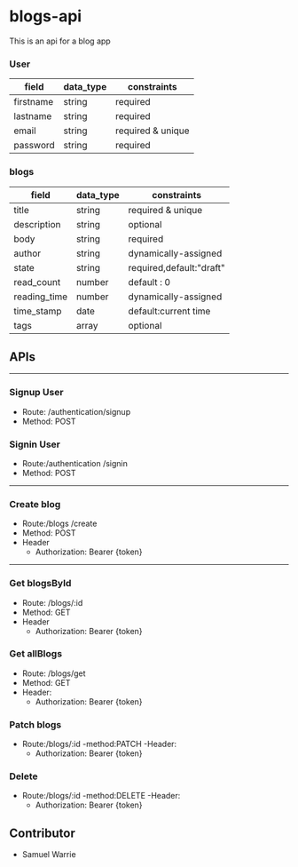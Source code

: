 # blogs-api
This is an api for a blog app

### User
| field  |  data_type | constraints  |
|---|---|---|
|  firstname | string  |  required |
|  lastname  |  string |  required |
|  email     | string  |  required & unique |
|  password |   string |  required |


### blogs
| field  |  data_type | constraints  |
|---|---|---|
|  title |  string |  required & unique|
|  description|   string  |  optional  |
|  body  | string |  required  |
|  author   | string |  dynamically-assigned |
|  state | string  |  required,default:"draft"|
|  read_count |  number |default : 0 |
|  reading_time |  number | dynamically-assigned |
|  time_stamp |  date |  default:current time |
|  tags|  array | optional |




## APIs
---

### Signup User

- Route: /authentication/signup
- Method: POST

### Signin User

- Route:/authentication /signin
- Method: POST

---
### Create blog

- Route:/blogs /create
- Method: POST
- Header
    - Authorization: Bearer {token}
---
### Get blogsById

- Route: /blogs/:id
- Method: GET
- Header
    - Authorization: Bearer {token}


### Get allBlogs

- Route: /blogs/get
- Method: GET
- Header:
    - Authorization: Bearer {token}
    
### Patch blogs
- Route:/blogs/:id
-method:PATCH
-Header:
    - Authorization: Bearer {token}

### Delete
- Route:/blogs/:id
-method:DELETE
-Header:
    - Authorization: Bearer {token}
     
## Contributor
- Samuel Warrie
